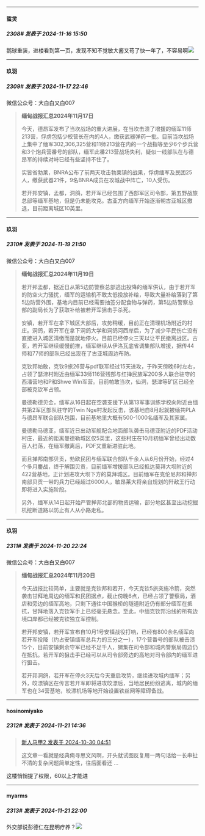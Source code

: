 ﻿
*****

####  蜇灵  
##### 2308#       发表于 2024-11-16 15:50

鹅球重装，进楼看到第一页，发现不知不觉敏大酱又苟了快一年了，不容易啊<img src="https://static.saraba1st.com/image/smiley/face2017/067.png" referrerpolicy="no-referrer">

*****

####  玖羽  
##### 2309#       发表于 2024-11-17 22:46

微信公众号：大白白又白007 <blockquote><strong>缅甸战报汇总2024年11月17日</strong>

今天，德昂军发布了当坎战场的重大进展，在当坎击溃了增援的缅军11师213营，俘虏包括少校营长在内的4人，缴获武器弹药一批。目前当坎战场上集中了缅军302,306,325营和11师213营在内的一个战指等至少6个步兵营和3个炮兵营番号的部队，缅军此番213营战场失利，疑似一线部队在与德昂军的持续对峙已经有些坚持不住了。

实皆省勃莱，BNRA公布了前两天攻击勃莱镇的战果，俘虏缅军及民团25人，缴获武器21件，9名BNRA成员在攻城战中阵亡，10人受伤。

若开邦安镇，孟都，洞鸽，若开军已经包围了西部军区司令部，第五野战旅总部等缅军基地，但是仍未能攻克。古亚方向缅军开始逐渐朝古亚城区撤退，目前距离城区10英里。</blockquote>

*****

####  玖羽  
##### 2310#       发表于 2024-11-19 21:50

微信公众号：大白白又白007 <blockquote><strong>缅甸战报汇总2024年11月19日</strong>

若开邦孟都，据近日从第5边防警察总部逃出投降的缅军供认，由于若开军的防空火力骚扰，缅军的运输机不敢太低投放补给，导致大量补给落到了第5边防营外围，基地内目前已经需要抽签分配食物与弹药，第5边防警察总部的副局长为了获取补给被若开军狙击手杀死。

安镇，若开军在拿下城区大部后，攻势稍缓，目前正在清理机场附近的村庄。洞鸽，若开军在拿下洞鸽大学和洞鸽河西岸后，为了减少平民伤亡没有直接进入城区清缴而是就地停火。目前已经停火三天以让平民撤离战区。古亚，若开军继续缓慢前推，缅军继续从伊洛瓦底省调集部队增援，据传44师和77师的部队已经出现在了古亚城周边布防。

克钦邦帕敢，克钦9旅26营与pdf联军经过15天进攻，于昨天傍晚6时左右，占领了瑟津村附近由缅军33师116营残部与红掸民族军200多人联合驻守的西潘营地和P和Shwe Win军营。目前帕敢当坎，仙洞，瑟津等矿区已经全部被克钦军占领。

曼德勒德贝金，缅军从16日起在空袭支援下从第13军事训练学校向附近由缅共第2军区部队驻守的Twin Nge村发起反击，该基地自8月起就被缅共PLA与德昂军联合部队包围，目前基地里大概有500-1000名缅军及其家属。

曼德勒马德亚，缅军近日出动军舰配合地面部队袭击马德亚附近的PDF活动村庄，最近的距离曼德勒城区仅5英里，这些村庄在10月初缅军曾经出动数百人扫荡，在缅军撤离后，PDF又重新进驻此地。

而且掸邦南部贝贡，勃欧民团与缅军联合部队千余人从6月份开始，经过4个多月鏖战，终于解围贝贡，目前缅军增援部队已经抵达莫拜大坝附近的422营基地，正计划进攻大坝下方的莫拜城区。目前缅军在克伦尼邦和掸邦南部贝贡一带的兵力已经超过6000人，敏昂莱大将亲自规划的歼敌王行动即将进入实施阶段。

另外，缅军从14日起开始严管掸邦北部的物资运输，部分地区甚至出动挖掘机挖断道路以防止有人从小路走私。</blockquote>


*****

####  玖羽  
##### 2311#       发表于 2024-11-20 22:24

微信公众号：大白白又白007 <blockquote><strong>缅甸战报汇总2024年11月20日</strong>

今天战报比较简单，主要就是克钦邦和若开，今天克钦5旅突施冷箭，突然袭击甘拜地周边的缅军和民团据点，截止傍晚6点，已经占领了警察局，酒店和旁边的缅军高地，只剩下通往中国猴桥的隧道附近仍有部分缅军在抵抗，甘拜地落入克钦军手上已经毫无悬念。至此，中缅克钦邦沿线的所有边境口岸都已经被克钦独立军控制。

若开邦安镇，若开军宣布自10月1号安镇战役打响，已经有800余名缅军向若开军投降（约占安镇缅军总兵力的三分之一），17个营番号的部队被击溃15个，目前安镇剩余守军已经不足千人，猬集在司令部和城内警察局周边仍在抵抗。若开军的狙击手已经可以从司令部旁边的高地对司令部内的缅军进行狙击。

若开邦洞鸽，若开军在停火3天后今天重启攻势，继续进攻城内缅军；另外，皎漂镇区在传言若开军即将进攻皎漂后，当地居民纷纷逃离，城内的缅军也在34营基地，皎漂机场等地开始设置铁丝网等障碍备战。</blockquote>

*****

####  hosinomiyako  
##### 2312#       发表于 2024-11-21 14:36

<blockquote><a href="httphttps://bbs.saraba1st.com/2b/forum.php?mod=redirect&amp;goto=findpost&amp;pid=66573833&amp;ptid=2166322" target="_blank">新人马甲2 发表于 2024-10-30 04:51</a>

这文章一看就是经典俺寻思文风啊，开头就试图反复用一两句话给一长串扯不清的复杂问题简单定性，往后面看还 ...</blockquote>
这楼悄悄提了权限，60以上才能进

*****

####  myarms  
##### 2313#       发表于 2024-11-21 22:00

外交部说彭德仁在昆明疗养？<img src="https://static.saraba1st.com/image/smiley/face2017/091.png" referrerpolicy="no-referrer">

